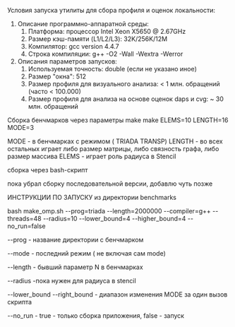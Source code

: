 Условия запуска утилиты для сбора профиля и оценок локальности:
1. Описание программно-аппаратной среды:
	1. Платформа: процессор Intel Xeon X5650 @ 2.67GHz
	2. Размер кэш-памяти (L1/L2/L3): 32K/256K/12M
	3. Компилятор: gcc version 4.4.7
	4. Строка компиляции: g++ -O2 -Wall -Wextra -Werror 
2. Описания параметров запусков:
	1. Используемая точность: double (если не указано иное)
	2. Размер "окна": 512
	3. Размер профиля для визуального анализа: < 1 млн. обращений (часто < 100.000)
	4. Размер профиля для анализа на основе оценок daps и cvg: ~ 30 млн. обращений

Сборка бенчмарков через параметры make
make ELEMS=10 LENGTH=16 MODE=3

MODE - в бенчмарках с режимом ( TRIADA TRANSP)
LENGTH - во всех остальных играет либо размер матрицы, либо связность графа, либо размер массива
ELEMS - играет роль радиуса в Stencil

сборка через bash-скрипт

пока убрал сборку последовательной версии, добавлю чуть позже

ИНСТРУКЦИИ ПО ЗАПУСКУ из директории benchmarks

bash make_omp.sh --prog=triada --length=2000000 --compiler=g++ --threads=48 --radius=10 --lower_bound=4 --higher_bound=4 --no_run=false

--prog - название директории с бенчмарком

--mode - последний режим ( не включая сам mode)

--length - бывший параметр N в бенчмарках

--radius -пока нужен для радиуса в stencil

--lower_bound --right_bound - диапазон изменения MODE за один вызов скрипта

--no_run - true - только сборка приложения, false - запуск
